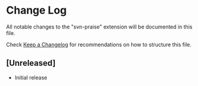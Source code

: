 # Change Log

All notable changes to the "svn-praise" extension will be documented in this file.

Check [Keep a Changelog](http://keepachangelog.com/) for recommendations on how to structure this file.

## [Unreleased]

- Initial release